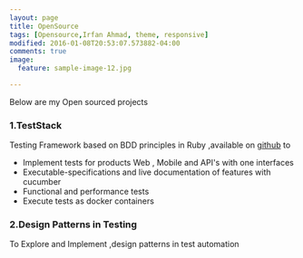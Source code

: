 ```yaml
---
layout: page
title: OpenSource
tags: [Opensource,Irfan Ahmad, theme, responsive]
modified: 2016-01-08T20:53:07.573882-04:00
comments: true
image:
  feature: sample-image-12.jpg

---
```


Below are my Open sourced projects 

### 1.TestStack

Testing Framework based on BDD principles in Ruby ,available on <a href="https://github.com/irfanah/TestStack">github</a> to

* Implement tests for products Web , Mobile and API's with one interfaces
* Executable-specifications and live documentation of features with cucumber
* Functional and performance tests
* Execute tests as docker containers

###  2.Design Patterns in Testing

To Explore and Implement ,design patterns in test automation
